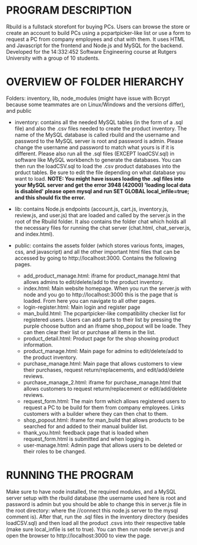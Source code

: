 # PROGRAM DESCRIPTION

Rbuild is a fullstack storefont for buying PCs.  Users can browse the store or create an account to build PCs using a pcpartpicker-like list or use a form to request a PC from company employees and chat with them.  It uses HTML and Javascript for the frontend and Node.js and MySQL for the backend.  Developed for the 14:332:452 Software Engineering course at Rutgers University with a group of 10 students.

# OVERVIEW OF FOLDER HIERARCHY

Folders: inventory, lib, node_modules (might have issue with Bcrypt because some teammates are on Linux/Windows and the versions differ), and public

- inventory: contains all the needed MySQL tables (in the form of a .sql file) and also the .csv files needed to create the product inventory.  The name of the MySQL database is called rbuild and the username and password to the MySQL server is root and password is admin.  Please change the username and password to match what yours is if it is different.  Please also run all the .sql files (EXCEPT loadCSV.sql) in software like MySQL workbench to generate the databases.  You can then run the loadCSV.sql to load the .csv product databases into the prduct tables.  Be sure to edit the file depending on what database you want to load. **NOTE: You might have issues loading the .sql files into your MySQL server and get the error 3948 (42000) 'loading local data is disabled' please open mysql and run SET GLOBAL local_infile=true; and this should fix the error.**

- lib: contains Node.js endpoints (account.js, cart.js, inventory.js, review.js, and user.js) that are loaded and called by the server.js in the root of the Rbuild folder.  It also contains the folder chat which holds all the necessary files for running the chat server (chat.html, chat_server.js, and index.html).

- public: contains the assets folder (which stores various fonts, images, css, and javascript) and all the other important html files that can be accessed by going to http://localhost:3000.  Contains the following pages.

  -  add_product_manage.html: iframe for product_manage.html that allows admins to edit/delete/add to the product inventory. 
  -  index.html: Main website homepage.  When you run the server.js with node and you go to http://localhost:3000 this is the page that is loaded.  From here you can navigate to all other pages.
  -  login-register.html: Main login and register page
  -  man_build.html: The pcpartpicker-like compatibility checker list for registered users.  Users can add parts to their list by pressing the purple choose button and an iframe shop_popout will be loade.  They can then clear their list or purchase all items in the list.
  -  product_detail.html: Product page for the shop showing product information.
  -  product_manage.html: Main page for admins to edit/delete/add to the product inventory.
  -  purchase_manage.html: Main page that allows customers to view their purchases, request return/replacements, and edit/add/delete reviews.
  -  purchase_manage_2.html: iframe for purchase_manage.html that allows customers to request returm/replacement or edit/add/delete reviews.
  -  request_form.html: The main form which allows registered users to request a PC to be build for them from company employees.  Links customers with a builder where they can then chat to them.
  -  shop_popout.html: iframe for man_build that allows products to be searched for and added to their manual builder list.
  -  thank_you.html: feedback page that is loaded when request_form.html is submitted and when logging in.
  -  user-manage.html: Admin page that allows users to be deleted or their roles to be changed.

# RUNNING THE PROGRAM

Make sure to have node installed, the required modules, and a MySQL server setup with the rbuild database (the username used here is root and password is admin but you should be able to change this in server.js file in the root directory: where the //connect this node.js server to the mysql comment is).  After that, run the .sql files in the inventory directory (besides loadCSV.sql) and then load all the product .csvs into their respective table (make sure local_infile is set to true).  You can then run node server.js and open the browser to http://localhost:3000 to view the page.
